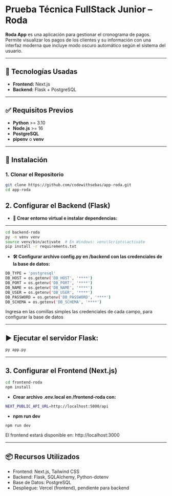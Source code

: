 # Prueba Técnica FullStack Junior – Roda

**Roda App** es una aplicación para gestionar el cronograma de pagos. Permite visualizar los pagos de los clientes y su información con una interfaz moderna que incluye modo oscuro automático según el sistema del usuario.

---

## 🧩 Tecnologías Usadas

- **Frontend:** Next.js
- **Backend:** Flask + PostgreSQL

---

## ✅ Requisitos Previos

- **Python** >= 3.10  
- **Node.js** >= 16  
- **PostgreSQL**  
- **pipenv** o **venv**

---

## 🚀 Instalación

### 1. Clonar el Repositorio

```bash
git clone https://github.com/codewithsebas/app-roda.git
cd app-roda
```

## 2. Configurar el Backend (Flask)

- **🔧 Crear entorno virtual e instalar dependencias:**

---

```bash
cd backend-roda
py -m venv venv
source venv/bin/activate  # En Windows: venv\Scripts\activate
pip install -r requirements.txt
```

- **🛠️ Configurar archivo config.py en /backend con las credenciales de la base de datos:**

```bash
DB_TYPE = 'postgresql'
DB_HOST = os.getenv('DB_HOST', '****')
DB_PORT = os.getenv('DB_PORT', '****')
DB_NAME = os.getenv('DB_NAME', '****')
DB_USER = os.getenv('DB_USER', '****')
DB_PASSWORD = os.getenv('DB_PASSWORD', '****')
DB_SCHEMA = os.getenv('DB_SCHEMA', '****')
```
Ingresa en las comillas simples las credenciales de cada campo, para configurar la base de datos

--- 

## ▶️ Ejecutar el servidor Flask:

```bash
py app.py
```

--- 

## 3. Configurar el Frontend (Next.js)

```bash
cd frontend-roda
npm install
```

- **Crear archivo .env.local en /frontend-roda con:**
```bash
NEXT_PUBLIC_API_URL=http://localhost:5000/api
```

- **npm run dev**
```bash             
npm run dev
```
El frontend estará disponible en: http://localhost:3000

--- 

## 📦 Recursos Utilizados

- Frontend: Next.js, Tailwind CSS
- Backend: Flask, SQLAlchemy, Python-dotenv
- Base de Datos: PostgreSQL
- Despliegue: Vercel (frontend), pendiente para backend